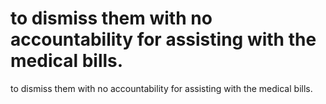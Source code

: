 # to dismiss them with no accountability for assisting with the medical bills.

to dismiss them with no accountability for assisting with the medical bills.